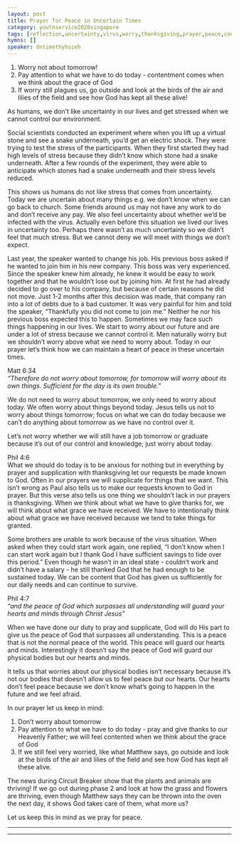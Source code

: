 ```yaml
---
layout: post
title: Prayer for Peace in Uncertain Times
category: youthservice2020singapore
tags: [reflection,uncertainty,virus,worry,thanksgiving,prayer,peace,contentment]
hymns: []
speaker: dntimothyhsieh
---
```

1. Worry not about tomorrow!
2. Pay attention to what we have to do today - contentment comes when we think about the grace of God 
3. If worry still plagues us, go outside and look at the birds of the air and lilies of the field and see how God has kept all these alive!

As humans, we don’t like uncertainty in our lives and get stressed when we cannot control our environment.

Social scientists conducted an experiment where when you lift up a virtual stone and see a snake underneath, you’d get an electric shock. They were trying to test the stress of the participants. When they first started they had high levels of stress because they didn’t know which stone had a snake underneath. After a few rounds of the experiment, they were able to anticipate which stones had a snake underneath and their stress levels reduced. 

This shows us humans do not like stress that comes from uncertainty. Today we are uncertain about many things e.g. we don’t know when we can go back to church. Some friends around us may not have any work to do and don’t receive any pay. We also feel uncertainty about whether we’d be infected with the virus. Actually even before this situation we lived our lives in uncertainty too. Perhaps there wasn’t as much uncertainty so we didn’t feel that much stress. But we cannot deny we will meet with things we don’t expect. 

Last year, the speaker wanted to change his job. His previous boss asked if he wanted to join him in his new company. This boss was very experienced. Since the speaker knew him already, he knew it would be easy to work together and that he wouldn’t lose out by joining him. At first he had already decided to go over to his company, but because of certain reasons he did not move. Just 1-2 months after this decision was made, that company ran into a lot of debts due to a bad customer. It was very painful for him and told the speaker, “Thankfully you did not come to join me.” Neither he nor his previous boss expected this to happen. Sometimes we may face such things happening in our lives. We start to worry about our future and are under a lot of stress because we cannot control it. Men naturally worry but we shouldn’t worry above what we need to worry about. Today in our prayer let’s think how we can maintain a heart of peace in these uncertain times. 

Matt 6:34  
*“Therefore do not worry about tomorrow, for tomorrow will worry about its own things. Sufficient for the day is its own trouble.”*

We do not need to worry about tomorrow, we only need to worry about today. We often worry about things beyond today. Jesus tells us not to worry about things tomorrow; focus on what we can do today because we can’t do anything about tomorrow as we have no control over it. 

Let’s not worry whether we will still have a job tomorrow or graduate because it’s out of our control and knowledge; just worry about today. 

Phil 4:6  
What we should do today is to be anxious for nothing but in everything by prayer and supplication with thanksgiving let our requests be made known to God. Often in our prayers we will supplicate for things that we want. This isn’t wrong as Paul also tells us to make our requests known to God in prayer. But this verse also tells us one thing we shouldn’t lack in our prayers is thanksgiving. When we think about what we have to give thanks for, we will think about what grace we have received. We have to intentionally think about what grace we have received because we tend to take things for granted. 

Some brothers are unable to work because of the virus situation. When asked when they could start work again, one replied, “I don’t know when I can start work again but I thank God I have sufficient savings to tide over this period.” Even though he wasn’t in an ideal state - couldn’t work and didn’t have a salary - he still thanked God that he had enough to be sustained today. We can be content that God has given us sufficiently for our daily needs and can continue to survive. 

Phil 4:7  
*“and the peace of God which surpasses all understanding will guard your hearts and minds through Christ Jesus”*

When we have done our duty to pray and supplicate, God will do His part to give us the peace of God that surpasses all understanding. This is a peace that is not the normal peace of the world. This peace will guard our hearts and minds. Interestingly it doesn’t say the peace of God will guard our physical bodies but our hearts and minds. 

It tells us that worries about our physical bodies isn’t necessary because it’s not our bodies that doesn’t allow us to feel peace but our hearts. Our hearts don’t feel peace because we don’t know what’s going to happen in the future and we feel afraid. 

In our prayer let us keep in mind:
1. Don’t worry about tomorrow
2. Pay attention to what we have to do today - pray and give thanks to our Heavenly Father; we will feel contented when we think about the grace of God 
3. If we still feel very worried, like what Matthew says, go outside and look at the birds of the air and lilies of the field and see how God has kept all these alive. 

The news during Circuit Breaker show that the plants and animals are thriving! If we go out during phase 2 and look at how the grass and flowers are thriving, even though Matthew says they can be thrown into the oven the next day, it shows God takes care of them, what more us?

Let us keep this in mind as we pray for peace.

----
****
